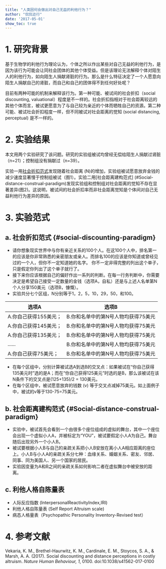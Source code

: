 ```yaml
---
title: "人类因何会做出对自己无益的利他行为？"
author: "侃侃迩行"
date: '2017-05-01'
show_toc: true
---
```


# 1. 研究背景

基于生物学的利他行为理论认为，个体之所以作出某些对自己无益的利他行为，是因为该行为可能会让同社会团体的其他个体受益。但是该理论无法解释个体对陌生人的利他行为，如向陌生人捐献肾脏的行为。那么是什么特征决定了一个人愿意向陌生人捐献自己的肾脏，而自己和自己的团体得不到任何好处呢？

目前有两种可能的机制来解释该行为。第一种可能、被试间的社会折扣（social discounting, valuational）程度是不一样的。社会折扣指相对于社会距离较远的其他个体而言，被试更愿意为了与自己较为亲近的个体而牺牲自己的资源。第二种可能、被试社会折扣程度一样，但不同被试对社会距离的觉知 (social distancing, perceptual) 是不一样的。

# 2. 实验结果

本文用两个实验研究了该问题。研究的实验组被试均曾经无偿给陌生人捐献过肾脏（n=21）；控制组没有捐献过（n=39）。

实验一用[社会折扣范式](#social-discounting-paradigm)发现随着社会距离 (N)的增加，实验组被试愿意放弃金钱的减少速度显著慢于控制组被试（图1）。实验二用[社会距离建构范式] (#Social-distance-construal-paradigm)发现实验组和控制组对社会距离的觉知不存在显著差异(图2)。这说明，被试间的社会折扣率而非社会距离觉知是个体间对自己无益利他行为差异的原因。

# 3. 实验范式
## a. 社会折扣范式 {#social-discounting-paradigm}
- 请你想象现实世界中与你有亲近关系的100个人。在这100个人中，排名第一的应该是你非常熟悉的亲密朋友或亲人。而排名100的应该是你知道或曾经见过的一个人，但你不一定知道她的名字。 你不一定非得完整的列出这个单子，只是假定你列出了这个单子就行了。
- 接下来你应该根据自己的偏好作出一系列的判断。在每一行务判断中，你需要决定是希望自己接受一定数量的金钱（选项A，自私）还是与上述人名单第N个人分享150美元（选项B，慷慨）。
- 实验共分七个区组，N分别等于1，2，5，10，29，50，和100。

|选项A|选项B|
|----|----|
|A.你自己获得155美元；|B.你和名单中的第N号人物均获得75美元|
|A.你自己获得145美元；|B.你和名单中的第N号人物均获得75美元|
|A.你自己获得135美元；|B.你和名单中的第N号人物均获得75美元|
|......|B.你和名单中的第N号人物均获得75美元|
|A.你自己获得75美元；|B.你和名单中的第N号人物均获得75美元|

- 在每个区组中，分别计算被试选A到选B的交叉点：如果被试在“你自己获得135美元时”选的是A；而在“你自己获得125美元”时选的是B，那么该被试在该N条件下的交叉点是(125+135)/2 = 130美元。
- 在每个区组中，被试愿意放弃的钱数 (v) 等于交叉点减掉75美元。如上面例子中，被试的v等于130-75=75美元。

## b. 社会距离建构范式 {#Social-distance-construal-paradigm}
- 实验中，被试首先会看到一个由很多个座位组成的虚拟的舞台，其中一个座位会出现一个虚拟小人A，并被标定为“YOU”，被试要假定小人A为自己。舞台随后出现另外一个小人B。
- 被试要根据小人B与自己的亲疏关系把小人B安放在离小人A相应距离的座位上。小人B与小人A的亲疏关系分七种：血缘关系、婚姻关系、密友、邻居、同事、同为美国人、另一个国家的居民。
- 实验因变量为A和B之间的亲疏关系如何影响二者在虚拟舞台中被安放的距离。

## c. 利他人格自陈量表
- 人际反应指数 (InterpersonalReactivityIndex,IRI)
- 利他人格自陈量表 (Self Report Altruism scale)
- 病态人格量表（Psychopathic Personality Inventory-Revised test）

# 4. 参考文献

 Vekaria, K. M., Brethel-Haurwitz, K. M., Cardinale, E. M., Stoycos, S. A., & Marsh, A. A. (2017). Social discounting and distance perceptions in costly altruism. *Nature Human Behaviour, 1*, 0100. doi:10.1038/s41562-017-0100

